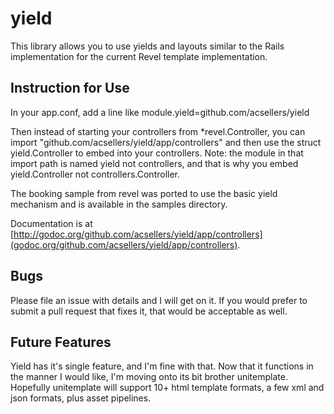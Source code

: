 yield
=====

This library allows you to use yields and layouts similar to the Rails implementation for the current Revel template implementation.

Instruction for Use
-------------------

In your app.conf, add a line like
module.yield=github.com/acsellers/yield

Then instead of starting your controllers from \*revel.Controller, 
you can import "github.com/acsellers/yield/app/controllers" and then
use the struct yield.Controller to embed into your controllers. Note:
the module in that import path is named yield not controllers, and 
that is why you embed yield.Controller not controllers.Controller.

The booking sample from revel was ported to use the basic yield
mechanism and is available in the samples directory.

Documentation is at [http://godoc.org/github.com/acsellers/yield/app/controllers](godoc.org/github.com/acsellers/yield/app/controllers).

Bugs
----

Please file an issue with details and I will get on it. If you would 
prefer to submit a pull request that fixes it, that would be acceptable
as well.

Future Features
---------------

Yield has it's single feature, and I'm fine with that. Now that it
functions in the manner I would like, I'm moving onto its bit brother
unitemplate. Hopefully unitemplate will support 10+ html template 
formats, a few xml and json formats, plus asset pipelines.

